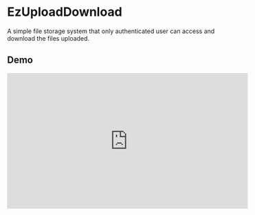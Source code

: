 # EzUploadDownload

A simple file storage system that only authenticated user can access and download the files uploaded.

## Demo

<iframe width="560" height="315" src="https://www.youtube.com/embed/20I71H18LLA" title="YouTube video player" frameborder="0" allow="accelerometer; autoplay; clipboard-write; encrypted-media; gyroscope; picture-in-picture" allowfullscreen></iframe>
